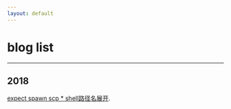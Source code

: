 ```yaml
---
layout: default
---
```


# blog list

* * *

## 2018
[expect spawn scp * shell路径名展开](./expect-spawn-scp-shell-pathname-expansion.html).
